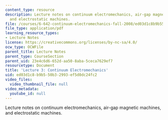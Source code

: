 ```yaml
---
content_type: resource
description: Lecture notes on continuum electromechanics, air-gap magnetic machines,
  and electrostatic machines.
file: /courses/6-642-continuum-electromechanics-fall-2008/ed03d1c8b9b550b32993ef5d0dc24fc2_lec03_f08.pdf
file_type: application/pdf
learning_resource_types:
- Lecture Notes
license: https://creativecommons.org/licenses/by-nc-sa/4.0/
ocw_type: OCWFile
parent_title: Lecture Notes
parent_type: CourseSection
parent_uid: 23e4c6d6-652d-aa50-8aba-5ceca7629ef7
resourcetype: Document
title: 'Lecture 3: Continuum Electromechanics'
uid: ed03d1c8-b9b5-50b3-2993-ef5d0dc24fc2
video_files:
  video_thumbnail_file: null
video_metadata:
  youtube_id: null
---
```

Lecture notes on continuum electromechanics, air-gap magnetic machines, and electrostatic machines.